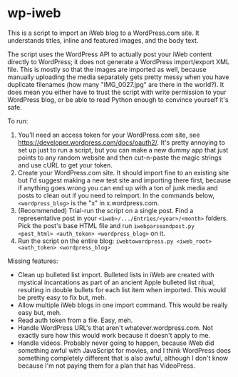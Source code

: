 # wp-iweb
This is a script to import an iWeb blog to a WordPress.com site. It understands titles, inline and featured images, and the body text.

The script uses the WordPress API to actually post your iWeb content directly to WordPress; it does not generate a WordPress import/export XML file. This is mostly so that the images are imported as well, because manually uploading the media separately gets pretty messy when you have duplicate filenames (how many "IMG_0027.jpg" are there in the world?). It does mean you either have to trust the script with write permission to your WordPress blog, or be able to read Python enough to convince yourself it's safe.

To run:
1. You'll need an access token for your WordPress.com site, see https://developer.wordpress.com/docs/oauth2/. It's pretty annoying to set up just to run a script, but you can make a new dummy app that just points to any random website and then cut-n-paste the magic strings and use cURL to get your token.
2. Create your WordPress.com site. It should import fine to an existing site but I'd suggest making a new test site and importing there first, because if anything goes wrong you can end up with a ton of junk media and posts to clean out if you need to reimport. In the commands below, `<wordpress_blog>` is the "x" in x.wordpress.com.
3. (Recommended) Trial-run the script on a single post. Find a representative post in your `<iweb>/.../Entries/<year>/<month>` folders. Pick the post's base HTML file and run `iwebparseandpost.py <post_html> <auth_token> <wordpress_blog>` on it.
4. Run the script on the entire blog:
`iwebtowordpress.py <iweb_root> <auth_token> <wordpress_blog>`

Missing features:
* Clean up bulleted list import. Bulleted lists in iWeb are created with mystical incantations as part of an ancient Apple bulleted list ritual, resulting in double bullets for each list item when imported. This would be pretty easy to fix but, meh.
* Allow multiple iWeb blogs in one import command. This would be really easy but, meh.
* Read auth token from a file. Easy, meh.
* Handle WordPress URL's that aren't whatever.wordpress.com. Not exactly sure how this would work because it doesn't apply to me.
* Handle videos. Probably never going to happen, because iWeb did something awful with JavaScript for movies, and I think WordPress does something completely different that is also awful, although I don't know because I'm not paying them for a plan that has VideoPress.
